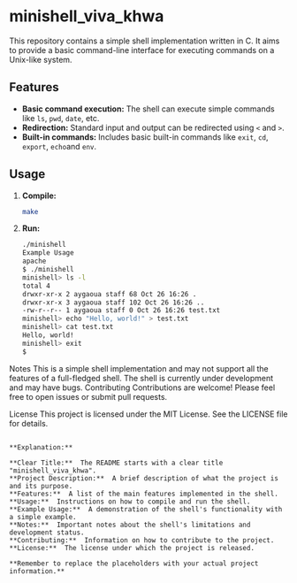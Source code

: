 # minishell_viva_khwa

This repository contains a simple shell implementation written in C. It aims to provide a basic command-line interface for executing commands on a Unix-like system.

## Features

* **Basic command execution:**  The shell can execute simple commands like `ls`, `pwd`, `date`, etc.
* **Redirection:**  Standard input and output can be redirected using `<` and `>`.
* **Built-in commands:**  Includes basic built-in commands like `exit`, `cd`, `export`, `echo`and `env`.

## Usage

1. **Compile:**
   ```bash
   make
2. **Run:**
   ```bash
   ./minishell
   Example Usage
   apache
   $ ./minishell
   minishell> ls -l
   total 4
   drwxr-xr-x 2 aygaoua staff 68 Oct 26 16:26 .
   drwxr-xr-x 3 aygaoua staff 102 Oct 26 16:26 ..
   -rw-r--r-- 1 aygaoua staff 0 Oct 26 16:26 test.txt
   minishell> echo "Hello, world!" > test.txt
   minishell> cat test.txt
   Hello, world!
   minishell> exit
   $
Notes
This is a simple shell implementation and may not support all the features of a full-fledged shell.
The shell is currently under development and may have bugs.
Contributing
Contributions are welcome! Please feel free to open issues or submit pull requests.

License
This project is licensed under the MIT License. See the LICENSE file for details.

```gams

**Explanation:**

**Clear Title:**  The README starts with a clear title "minishell_viva_khwa".
**Project Description:**  A brief description of what the project is and its purpose.
**Features:**  A list of the main features implemented in the shell.
**Usage:**  Instructions on how to compile and run the shell.
**Example Usage:**  A demonstration of the shell's functionality with a simple example.
**Notes:**  Important notes about the shell's limitations and development status.
**Contributing:**  Information on how to contribute to the project.
**License:**  The license under which the project is released.

**Remember to replace the placeholders with your actual project information.**
